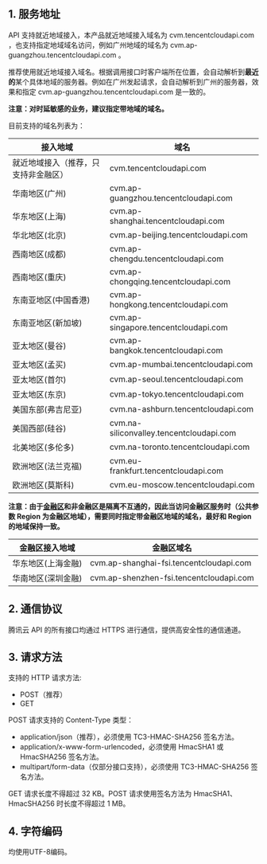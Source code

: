 ## 1. 服务地址

API 支持就近地域接入，本产品就近地域接入域名为 cvm.tencentcloudapi.com ，也支持指定地域域名访问，例如广州地域的域名为 cvm.ap-guangzhou.tencentcloudapi.com 。

推荐使用就近地域接入域名。根据调用接口时客户端所在位置，会自动解析到**最近的**某个具体地域的服务器。例如在广州发起请求，会自动解析到广州的服务器，效果和指定 cvm.ap-guangzhou.tencentcloudapi.com 是一致的。

**注意：对时延敏感的业务，建议指定带地域的域名。**

目前支持的域名列表为：

| 接入地域 | 域名 |
|----------|------|
| 就近地域接入（推荐，只支持非金融区）| cvm.tencentcloudapi.com|
| 华南地区(广州) | cvm.ap-guangzhou.tencentcloudapi.com|
| 华东地区(上海) | cvm.ap-shanghai.tencentcloudapi.com|
| 华北地区(北京) | cvm.ap-beijing.tencentcloudapi.com|
| 西南地区(成都) | cvm.ap-chengdu.tencentcloudapi.com|
| 西南地区(重庆) | cvm.ap-chongqing.tencentcloudapi.com|
| 东南亚地区(中国香港) | cvm.ap-hongkong.tencentcloudapi.com |
| 东南亚地区(新加坡) | cvm.ap-singapore.tencentcloudapi.com|
| 亚太地区(曼谷) | cvm.ap-bangkok.tencentcloudapi.com |
| 亚太地区(孟买) | cvm.ap-mumbai.tencentcloudapi.com|
| 亚太地区(首尔) | cvm.ap-seoul.tencentcloudapi.com|
| 亚太地区(东京) | cvm.ap-tokyo.tencentcloudapi.com |
| 美国东部(弗吉尼亚) | cvm.na-ashburn.tencentcloudapi.com|
| 美国西部(硅谷) | cvm.na-siliconvalley.tencentcloudapi.com|
| 北美地区(多伦多) | cvm.na-toronto.tencentcloudapi.com |
| 欧洲地区(法兰克福) | cvm.eu-frankfurt.tencentcloudapi.com |
| 欧洲地区(莫斯科) | cvm.eu-moscow.tencentcloudapi.com |

**注意：由于[金融区](https://cloud.tencent.com/document/product/304/2766)和非金融区是隔离不互通的，因此当访问金融区服务时（公共参数 Region 为金融区地域），需要同时指定带金融区地域的域名，最好和 Region 的地域保持一致。**

| 金融区接入地域 | 金融区域名 |
|----------|------|
|华东地区(上海金融)| cvm.ap-shanghai-fsi.tencentcloudapi.com|
|华南地区(深圳金融)| cvm.ap-shenzhen-fsi.tencentcloudapi.com|

## 2. 通信协议

腾讯云 API 的所有接口均通过 HTTPS 进行通信，提供高安全性的通信通道。

## 3. 请求方法

支持的 HTTP 请求方法:

* POST（推荐）
* GET

POST 请求支持的 Content-Type 类型：

* application/json（推荐），必须使用 TC3-HMAC-SHA256 签名方法。
* application/x-www-form-urlencoded，必须使用 HmacSHA1 或 HmacSHA256 签名方法。
* multipart/form-data（仅部分接口支持），必须使用 TC3-HMAC-SHA256 签名方法。

GET 请求长度不得超过 32 KB。POST 请求使用签名方法为 HmacSHA1、HmacSHA256 时长度不得超过 1 MB。

## 4. 字符编码

均使用UTF-8编码。
